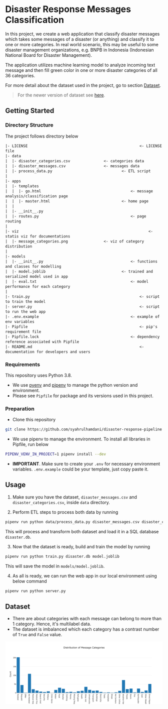 # Disaster Response Messages Classification

In this project, we create a web application that classify disaster messages which
takes some messages of a disaster (or anything) and classify it to one or more
categories. In real world scenario, this may be useful to some disaster management
organizations, e.g. BNPB in Indonesia (Indonesian National Board for Disaster Management).

The application utilizes machine learning model to analyze incoming text message
and then fill green color in one or more disaster categories of all 36 categories.

For more detail about the dataset used in the project, go to section [Dataset](#Dataset).

> For the newer version of dataset see [here](https://appen.com/datasets/combined-disaster-response-data/).

## Getting Started

### Directory Structure

The project follows directory below
```
|- LICENSE													<- LICENSE file
|- data
|  |- disaster_categories.csv				<- categories data
|  |- disaster_messages.csv					<- messages data
|  |- process_data.py								<- ETL script
|
|- apps
|  |- templates
|  |  |- go.html										<- message analysis/classification page
|  |  |- master.html								<- home page
|  |
|  |- __init__.py
|  |- routes.py											<- page routing
|
|- viz															<- statis viz for documentations
|  |- message_categories.png				<- viz of category distribution
|
|- models
|  |- __init__.py										<- functions and classes for modelling
|  |- model.joblib									<- trained and serialized model used in app
|  |- eval.txt											<- model performance for each category
|
|- train.py													<- script to train the model
|- server.py												<- script to run the web app
|- .env.example											<- example of env variables
|- Pipfile													<- pip's requirement file
|- Pipfile.lock											<- dependency reference associated with Pipfile
|- README.md												<- documentation for developers and users
```

### Requirements

This repository uses Python 3.8.

* We use [pyenv](https://github.com/pyenv/pyenv) and [pipenv](https://github.com/pypa/pipenv) to manage the python version and environment.
* Please see `Pipfile` for package and its versions used in this project.


### Preparation

* Clone this repository
```bash
git clone https://github.com/syahrulhamdani/disaster-response-pipeline
```
* We use pipenv to manage the environment. To install all libraries in Pipfile,
run below

```bash
PIPENV_VENV_IN_PROJECT=1 pipenv install --dev
```

* **IMPORTANT**. Make sure to create your `.env` for necessary environment variables.
`.env.example` could be your template, just copy paste it.


## Usage

1. Make sure you have the dataset, `disaster_messages.csv` and `disaster_categories.csv`, inside `data`
directory.

2. Perform ETL steps to process both data by running

```bash
pipenv run python data/process_data.py disaster_messages.csv disaster_categories.csv disaster.db
```

This will process and transform both dataset and load it in a SQL database `disaster.db`.

3. Now that the dataset is ready, build and train the model by running

```bash
pipenv run python train.py disaster.db model.joblib
```

This will save the model in `models/model.joblib`.

4. As all is ready, we can run the web app in our local environment using below command

```bash
pipenv run python server.py
```

## Dataset

* There are about categories with each message can belong to more than 1 category.
Hence, it's multilabel data.
* The dataset is imbalanced which each category has a contrast number of `True` and `False` value.

![](viz/message_categories.png)

